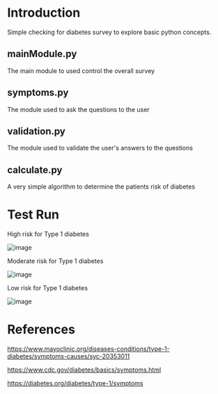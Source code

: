 # Introduction
Simple checking for diabetes survey to explore basic python concepts.

## mainModule.py
The main module to used control the overall survey

## symptoms.py
The module used to ask the questions to the user

## validation.py
The module used to validate the user's answers to the questions

## calculate.py
A very simple algorithm to determine the patients risk of diabetes

# Test Run
High risk for Type 1 diabetes

![image](https://github.com/Arfan0612/Unofficial-Checking-for-Diabetes-Survey/assets/94776851/e54422a0-7860-4610-a61b-1da78ab44364)

Moderate risk for Type 1 diabetes

![image](https://github.com/Arfan0612/Unofficial-Checking-for-Diabetes-Survey/assets/94776851/b7faadb8-9efe-4a72-a260-ff2cb292da2e)

Low risk for Type 1 diabetes

![image](https://github.com/Arfan0612/Unofficial-Checking-for-Diabetes-Survey/assets/94776851/9530f530-9ea6-43ee-84fc-5217085f1c21)

# References

https://www.mayoclinic.org/diseases-conditions/type-1-diabetes/symptoms-causes/syc-20353011

https://www.cdc.gov/diabetes/basics/symptoms.html

https://diabetes.org/diabetes/type-1/symptoms
